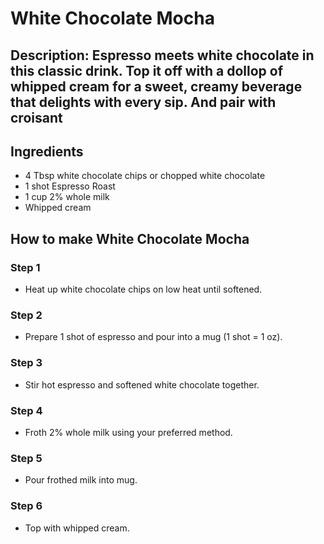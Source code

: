 # White Chocolate Mocha​

## Description: Espresso meets white chocolate in this classic drink. Top it off with a dollop of whipped cream for a sweet, creamy beverage that delights with every sip. And pair with croisant

## Ingredients

- 4 Tbsp white chocolate chips or chopped white chocolate
- 1 shot Espresso Roast
- 1 cup 2% whole milk
- Whipped cream

## How to make White Chocolate Mocha​

### Step 1

- Heat up white chocolate chips on low heat until softened.

### Step 2

- Prepare 1 shot of espresso and pour into a mug (1 shot = 1 oz).

### Step 3

- Stir hot espresso and softened white chocolate together.

### Step 4

- Froth 2% whole milk using your preferred method.

### Step 5

- Pour frothed milk into mug.

### Step 6

- Top with whipped cream.
